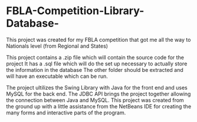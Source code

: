 # FBLA-Competition-Library-Database-

This project was created for my FBLA competition that got me all the way to Nationals level (from Regional and States)

This project contains a .zip file which will contain the source code for the project
It has a .sql file which will do the set up necessary to actually store the information in the database
The other folder should be extracted and will have an executable which can be run.

The project ultilizes the Swing Library with Java for the front end  and uses MySQL for the back end. The JDBC API brings the project together allowing the connection between Java and MySQL. This project was created from the ground up with a little assistance from the NetBeans IDE for creating the many forms and interactive parts of the program. 
